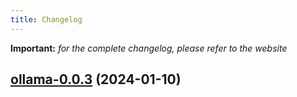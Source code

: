 ```yaml
---
title: Changelog
---
```


**Important:**
*for the complete changelog, please refer to the website*





## [ollama-0.0.3](https://github.com/truecharts/charts/compare/ollama-0.0.2...ollama-0.0.3) (2024-01-10)